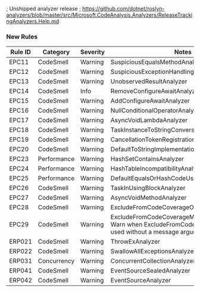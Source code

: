 ﻿; Unshipped analyzer release
; https://github.com/dotnet/roslyn-analyzers/blob/master/src/Microsoft.CodeAnalysis.Analyzers/ReleaseTrackingAnalyzers.Help.md

### New Rules
Rule ID | Category | Severity | Notes
--------|----------|----------|-------
EPC11 | CodeSmell | Warning | SuspiciousEqualsMethodAnalyzer
EPC12 | CodeSmell | Warning | SuspiciousExceptionHandlingAnalyzer
EPC13 | CodeSmell | Warning | UnobservedResultAnalyzer
EPC14 | CodeSmell | Info | RemoveConfigureAwaitAnalyzer
EPC15 | CodeSmell | Warning | AddConfigureAwaitAnalyzer
EPC16 | CodeSmell | Warning | NullConditionalOperatorAnalyzer
EPC17 | CodeSmell | Warning | AsyncVoidLambdaAnalyzer
EPC18 | CodeSmell | Warning | TaskInstanceToStringConversionAnalyzer
EPC19 | CodeSmell | Warning | CancellationTokenRegistrationAnalyzer
EPC20 | CodeSmell | Warning | DefaultToStringImplementationUsageAnalyzer
EPC23 | Performance | Warning | HashSetContainsAnalyzer
EPC24 | Performance | Warning | HashTableIncompatibilityAnalyzer
EPC25 | Performance | Warning | DefaultEqualsOrHashCodeUsageAnalyzer
EPC26 | CodeSmell | Warning | TaskInUsingBlockAnalyzer
EPC27 | CodeSmell | Warning | AsyncVoidMethodAnalyzer
EPC28 | CodeSmell | Warning | ExcludeFromCodeCoverageOnPartialClassAnalyzer
EPC29 | CodeSmell | Warning | ExcludeFromCodeCoverageMessageAnalyzer: Warn when ExcludeFromCodeCoverageAttribute is used without a message argument.
ERP021 | CodeSmell | Warning | ThrowExAnalyzer
ERP022 | CodeSmell | Warning | SwallowAllExceptionsAnalyzer
ERP031 | Concurrency | Warning | ConcurrentCollectionAnalyzer
ERP041 | CodeSmell | Warning | EventSourceSealedAnalyzer
ERP042 | CodeSmell | Warning | EventSourceAnalyzer
